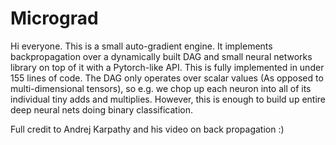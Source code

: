 # Micrograd

Hi everyone. 
This is a small auto-gradient engine. It implements backpropagation over a dynamically built DAG and small neural networks library on top of it with a Pytorch-like API. This is fully implemented in under 155 lines of code. The DAG only operates over scalar values (As opposed to multi-dimensional tensors), so e.g. we chop up each neuron into all of its individual tiny adds and multiplies. However, this is enough to build up entire deep neural nets doing binary classification.

Full credit to Andrej Karpathy and his video on back propagation :)

